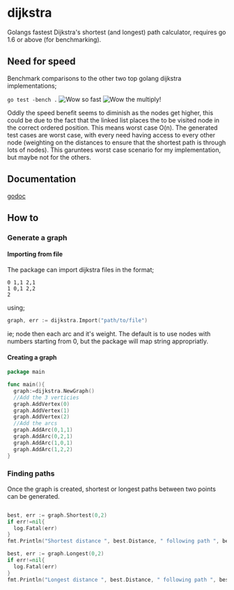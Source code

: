 # dijkstra
Golangs fastest Dijkstra's shortest (and longest) path calculator, requires go 1.6 or above (for benchmarking).

## Need for speed
Benchmark comparisons to the other two top golang dijkstra implementations;

```go test -bench .```
![Wow so fast](/speed.png?raw=true "Benchmarks")
![Wow the multiply!](/multiply.png?raw=true "Multipy")

Oddly the speed benefit seems to diminish as the nodes get higher, this could be
 due to the fact that the linked list places the to be visited node in the correct
 ordered position. This means worst case O(n). The generated test cases are worst
 case, with every need having access to every other node (weighting on the distances
   to ensure that the shortest path is through lots of nodes). This garuntees
  worst case scenario for my implementation, but maybe not for the others.

## Documentation
[godoc](https://godoc.org/github.com/RyanCarrier/dijkstra)

## How to
### Generate a graph
#### Importing from file

The package can import dijkstra files in the format;
```
0 1,1 2,1
1 0,1 2,2
2
```

using;
```go
graph, err := dijkstra.Import("path/to/file")
```

ie; node then each arc and it's weight. The default is to use nodes with numbers starting from 0, but the package will map string appropriatly.

#### Creating a graph

```go
package main

func main(){
  graph:=dijkstra.NewGraph()
  //Add the 3 verticies
  graph.AddVertex(0)
  graph.AddVertex(1)
  graph.AddVertex(2)
  //Add the arcs
  graph.AddArc(0,1,1)
  graph.AddArc(0,2,1)
  graph.AddArc(1,0,1)
  graph.AddArc(1,2,2)
}

```

### Finding paths

Once the graph is created, shortest or longest paths between two points can be generated.
```go

best, err := graph.Shortest(0,2)
if err!=nil{
  log.Fatal(err)
}
fmt.Println("Shortest distance ", best.Distance, " following path ", best.Path)

best, err := graph.Longest(0,2)
if err!=nil{
  log.Fatal(err)
}
fmt.Println("Longest distance ", best.Distance, " following path ", best.Path)

```
